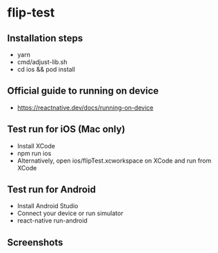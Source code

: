 # flip-test

## Installation steps
- yarn
- cmd/adjust-lib.sh
- cd ios && pod install

## Official guide to running on device
- https://reactnative.dev/docs/running-on-device

## Test run for iOS (Mac only)
- Install XCode
- npm run ios
- Alternatively, open ios/flipTest.xcworkspace on XCode and run from XCode

## Test run for Android
- Install Android Studio
- Connect your device or run simulator
- react-native run-android

## Screenshots
